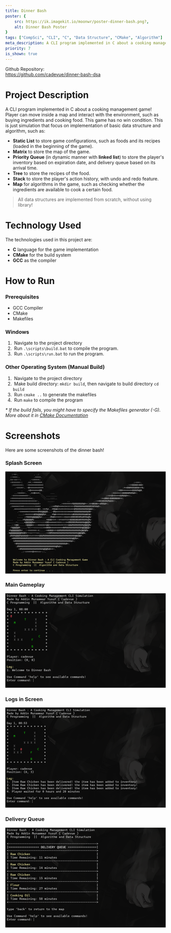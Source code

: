 ```yaml
---
title: Dinner Bash
poster: {
    src: https://ik.imagekit.io/moonwr/poster-dinner-bash.png?,
    alt: Dinner Bash Poster
}
tags: ["CompSci", "CLI", "C", "Data Structure", "CMake", "Algorithm"]
meta_description: A CLI program implemented in C about a cooking management game! Player can move inside a map and interact with the environment, such as buying ingredients and cooking food. This game has no win condition. This is just simulation that focus on implementation of basic data structure and algorithm. Addin Munawwar (Cadevue).
priority: 7
is_shown: true
---
```


Github Repository: <br>
https://github.com/cadevue/dinner-bash-dsa
<br>

<!-- # About This Project 
This program is part of my Computer Science Study at Bandung Institute of Technology. The specific course related to this project is IF2110 Algorithm and Data Structure. The full specification of the project is available in [this drive](https://drive.google.com/file/d/1gQeH-QhoDWDdYWXeJJNCYY1YflFZMYGT/view?usp=sharing), although it is available in Indonesian only.

This project was originally assigned at the 3rd semester, but I decided to redo the entire project (February 2025) from scratch to improve the code quality and to basically to re-learn C, and of course data structure and algorithm. I could say that this code is much cleaner and more organized than the original one!

I also want to credit the people who contributed in the original project:
- [Brian Kheng](https://github.com/briankheng)
- [Jericho Russel Sebastian](https://github.com/JerichoFletcher)
- [Arleen Chrysantha Gunardi](https://github.com/arleenchr)
- [Hobert Anthony Jonatan](https://github.com/HobertJ) -->


# Project Description 
A CLI program implemented in C about a cooking management game! Player can move inside a map and interact with the environment, such as buying ingredients and cooking food. This game has no win condition. This is just simulation that focus on implementation of basic data structure and algorithm, such as:

- **Static List** to store game configurations, such as foods and its recipes (loaded in the beginning of the game).
- **Matrix** to store the map of the game.
- **Priority Queue** (in dynamic manner with **linked list**) to store the player's inventory based on expiration date, and delivery queue based on its arrival time.
- **Tree** to store the recipes of the food.
- **Stack** to store the player's action history, with undo and redo feature.
- **Map** for algorithms in the game, such as checking whether the ingredients are available to cook a certain food.

> All data structures are implemented from scratch, without using library!

# Technology Used
The technologies used in this project are:
- **C** language for the game implementation
- **CMake** for the build system
- **GCC** as the compiler


# How to Run
### Prerequisites
- GCC Compiler
- CMake
- Makefiles

### Windows
1. &nbsp;Navigate to the project directory
2. &nbsp;Run `.\scripts\build.bat` to compile the program.
3. &nbsp;Run `.\scripts\run.bat` to run the program.

### Other Operating System (Manual Build)
1. &nbsp;Navigate to the project directory
2. &nbsp;Make build directory: `mkdir build`, then navigate to build directory `cd build`
3. &nbsp;Run `cmake ..` to generate the makefiles
4. &nbsp;Run `make` to compile the program


*\* If the build fails, you might have to specify the Makefiles generator (-G). More about it in [CMake Documentation](https://cmake.org/cmake/help/latest/manual/cmake-generators.7.html)*

# Screenshots 
Here are some screenshots of the dinner bash!

### Splash Screen
![Screenshot of Dinner Bash - Splash Screen](../../assets/project/dinner-bash/splash-screen.png)

### Main Gameplay
![Screenshot of Dinner Bash - Main Gameplay](../../assets/project/dinner-bash/main-gameplay.png)

### Logs in Screen
![Screenshot of Dinner Bash - Logs](../../assets/project/dinner-bash/logs.png)

### Delivery Queue
![Screenshot of Dinner Bash - Delivery Queue](../../assets/project/dinner-bash/delivery.png)